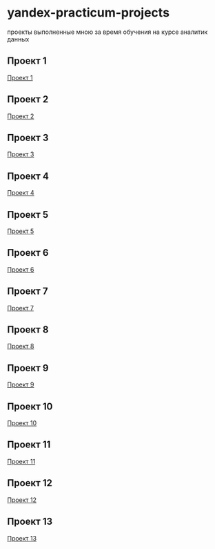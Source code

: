 # yandex-practicum-projects
проекты выполненные мною за время обучения на курсе аналитик данных
##  Проект 1

<a href="https://github.com/konchikovamarina/yandex-practicum-projects/tree/main/Проект%201/" target="_blank">Проект 1</a>

##  Проект 2
<a href="https://github.com/konchikovamarina/yandex-practicum-projects/tree/main/Проект%202/" target="_blank">Проект 2</a>
##  Проект 3
<a href="https://github.com/konchikovamarina/yandex-practicum-projects/tree/main/Проект%203/" target="_blank">Проект 3</a>

##  Проект 4
<a href="https://github.com/konchikovamarina/yandex-practicum-projects/tree/main/Проект%204/" target="_blank">Проект 4</a>

##  Проект 5
<a href="https://github.com/konchikovamarina/yandex-practicum-projects/tree/main/Проект%205/" target="_blank">Проект 5</a>

##  Проект 6
<a href="https://github.com/konchikovamarina/yandex-practicum-projects/tree/main/Проект%206/" target="_blank">Проект 6</a>

##  Проект 7
<a href="https://github.com/konchikovamarina/yandex-practicum-projects/tree/main/Проект%207/" target="_blank">Проект 7</a>

##  Проект 8
<a href="https://github.com/konchikovamarina/yandex-practicum-projects/tree/main/Проект%208/" target="_blank">Проект 8</a>

##  Проект 9
<a href="https://github.com/konchikovamarina/yandex-practicum-projects/tree/main/Проект%209/" target="_blank">Проект 9</a>

##  Проект 10
<a href="https://github.com/konchikovamarina/yandex-practicum-projects/tree/main/Проект%2010/" target="_blank">Проект 10</a>

##  Проект 11
<a href="https://github.com/konchikovamarina/yandex-practicum-projects/tree/main/Проект%2011/" target="_blank">Проект 11</a>

##  Проект 12
<a href="https://github.com/konchikovamarina/yandex-practicum-projects/tree/main/Проект%2012/" target="_blank">Проект 12</a>

##  Проект 13
<a href="https://github.com/konchikovamarina/yandex-practicum-projects/tree/main/Проект%2013/" target="_blank">Проект 13</a>

##
